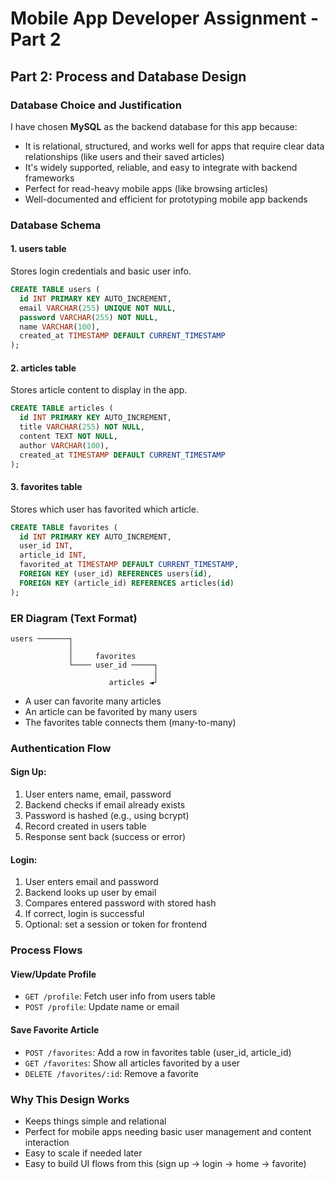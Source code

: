 # Mobile App Developer Assignment - Part 2



## Part 2: Process and Database Design

### Database Choice and Justification

I have chosen **MySQL** as the backend database for this app because:
- It is relational, structured, and works well for apps that require clear data relationships (like users and their saved articles)
- It's widely supported, reliable, and easy to integrate with backend frameworks
- Perfect for read-heavy mobile apps (like browsing articles)
- Well-documented and efficient for prototyping mobile app backends

### Database Schema

#### 1. users table
Stores login credentials and basic user info.
```sql
CREATE TABLE users (
  id INT PRIMARY KEY AUTO_INCREMENT,
  email VARCHAR(255) UNIQUE NOT NULL,
  password VARCHAR(255) NOT NULL,
  name VARCHAR(100),
  created_at TIMESTAMP DEFAULT CURRENT_TIMESTAMP
);
```

#### 2. articles table
Stores article content to display in the app.
```sql
CREATE TABLE articles (
  id INT PRIMARY KEY AUTO_INCREMENT,
  title VARCHAR(255) NOT NULL,
  content TEXT NOT NULL,
  author VARCHAR(100),
  created_at TIMESTAMP DEFAULT CURRENT_TIMESTAMP
);
```

#### 3. favorites table
Stores which user has favorited which article.
```sql
CREATE TABLE favorites (
  id INT PRIMARY KEY AUTO_INCREMENT,
  user_id INT,
  article_id INT,
  favorited_at TIMESTAMP DEFAULT CURRENT_TIMESTAMP,
  FOREIGN KEY (user_id) REFERENCES users(id),
  FOREIGN KEY (article_id) REFERENCES articles(id)
);
```

### ER Diagram (Text Format)

```
users ───────┐
             │
             │     favorites
             └──── user_id ─────┐
                                │
                      articles ◄┘
```

- A user can favorite many articles
- An article can be favorited by many users
- The favorites table connects them (many-to-many)

### Authentication Flow

#### Sign Up:
1. User enters name, email, password
2. Backend checks if email already exists
3. Password is hashed (e.g., using bcrypt)
4. Record created in users table
5. Response sent back (success or error)

#### Login:
1. User enters email and password
2. Backend looks up user by email
3. Compares entered password with stored hash
4. If correct, login is successful
5. Optional: set a session or token for frontend

### Process Flows

#### View/Update Profile
- `GET /profile`: Fetch user info from users table
- `POST /profile`: Update name or email

#### Save Favorite Article
- `POST /favorites`: Add a row in favorites table (user_id, article_id)
- `GET /favorites`: Show all articles favorited by a user
- `DELETE /favorites/:id`: Remove a favorite

### Why This Design Works

- Keeps things simple and relational
- Perfect for mobile apps needing basic user management and content interaction
- Easy to scale if needed later
- Easy to build UI flows from this (sign up → login → home → favorite)
